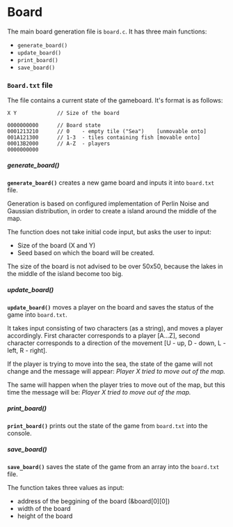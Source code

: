 # Board

The main board generation file is `board.c`. It has three main functions:
 - `generate_board()`
 - `update_board()`
 - `print_board()`
 - `save_board()`

### `Board.txt` file

The file contains a current state of the gameboard. It's format is as follows:

```
X Y             // Size of the board

0000000000      // Board state
0001213210      // 0    - empty tile ("Sea")    [unmovable onto]
001A121300      // 1-3  - tiles containing fish [movable onto]
00013B2000      // A-Z  - players
0000000000
```

##### generate_board()

**`generate_board()`** creates a new game board and inputs it into `board.txt` file.

Generation is based on configured implementation of Perlin Noise and Gaussian distribution, in order to create a island around the middle of the map.

The function does not take initial code input, but asks the user to input:
 - Size of the board (X and Y) 
 - Seed based on which the board will be created.

The size of the board is not advised to be over 50x50, because the lakes in the middle of the island become too big.

##### update_board()

**`update_board()`** moves a player on the board and saves the status of the game into `board.txt`.

It takes input consisting of two characters (as a string), and moves a player accordingly. First character corresponds to a player [A...Z], second character corresponds to a direction of the movement [U - up, D - down, L - left, R - right].

If the player is trying to move into the sea, the state of the game will not change and the message will appear: *Player X tried to move out of the map.*

The same will happen when the player tries to move out of the map, but this time the message will be: *Player X tried to move out of the map.* 

##### print_board()

**`print_board()`** prints out the state of the game from `board.txt` into the console.

##### save_board()

**`save_board()`** saves the state of the game from an array into the `board.txt` file.

The function takes three values as input:
 - address of the beggining of the board (&board[0][0])
 - width of the board
 - height of the board
